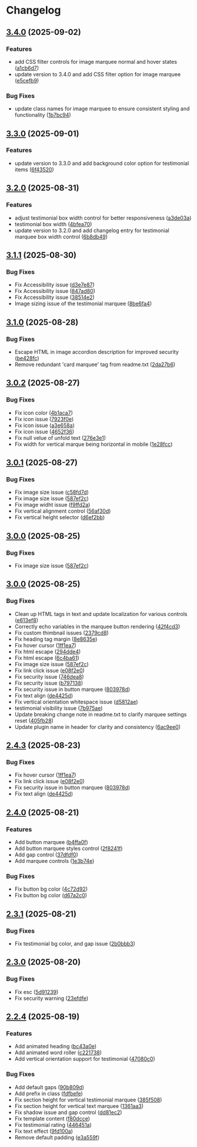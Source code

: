 # Changelog


## [3.4.0](https://github.com/dstudio-asia/marquee-addons-for-elementor/compare/3.3.0...3.4.0) (2025-09-02)


### Features

* add CSS filter controls for image marquee normal and hover states ([a1cb6d7](https://github.com/dstudio-asia/marquee-addons-for-elementor/commit/a1cb6d7d6a7336dab99182f49f7cb5fd676bf344))
* update version to 3.4.0 and add CSS filter option for image marquee ([e5cefb9](https://github.com/dstudio-asia/marquee-addons-for-elementor/commit/e5cefb9324799108ba47f70e8dd8c2716b1a9fc7))


### Bug Fixes

* update class names for image marquee to ensure consistent styling and functionality ([1b7bc94](https://github.com/dstudio-asia/marquee-addons-for-elementor/commit/1b7bc941a8aab85eab9f75f935b3d068c4944705))

## [3.3.0](https://github.com/dstudio-asia/marquee-addons-for-elementor/compare/3.2.0...3.3.0) (2025-09-01)


### Features

* update version to 3.3.0 and add background color option for testimonial items ([6f43520](https://github.com/dstudio-asia/marquee-addons-for-elementor/commit/6f43520d3890344fee78c42d18a550b1c0a25826))

## [3.2.0](https://github.com/dstudio-asia/marquee-addons-for-elementor/compare/3.1.1...3.2.0) (2025-08-31)


### Features

* adjust testimonial box width control for better responsiveness ([a3de03a](https://github.com/dstudio-asia/marquee-addons-for-elementor/commit/a3de03a9c236783d1df353965b93b677eed04dc6))
* testimonial box width ([4bfea70](https://github.com/dstudio-asia/marquee-addons-for-elementor/commit/4bfea70b2294a4ba9db47f793bef63745e07d134))
* update version to 3.2.0 and add changelog entry for testimonial marquee box width control ([6b8db49](https://github.com/dstudio-asia/marquee-addons-for-elementor/commit/6b8db49a9653c09516b28390d238f04d57408829))

## [3.1.1](https://github.com/dstudio-asia/marquee-addons-for-elementor/compare/3.1.0...3.1.1) (2025-08-30)


### Bug Fixes

* Fix Accessibility issue ([d3e7e87](https://github.com/dstudio-asia/marquee-addons-for-elementor/commit/d3e7e875f6be0f330587f789e3bc5537ca926551))
* Fix Accessibility issue ([847ad80](https://github.com/dstudio-asia/marquee-addons-for-elementor/commit/847ad809fa237b8415cb69887a19e591095450e1))
* Fix Accessibility issue ([38514e2](https://github.com/dstudio-asia/marquee-addons-for-elementor/commit/38514e2a3da8aa229e636b58a885c9dd2c48bfc1))
* Image sizing issue of the testimonial marquee ([8be6fa4](https://github.com/dstudio-asia/marquee-addons-for-elementor/commit/8be6fa48a96276712f658566206a5ae39f2a4d57))

## [3.1.0](https://github.com/dstudio-asia/marquee-addons-for-elementor/compare/3.0.2...3.1.0) (2025-08-28)


### Bug Fixes

* Escape HTML in image accordion description for improved security ([be428fc](https://github.com/dstudio-asia/marquee-addons-for-elementor/commit/be428fc936358a48cef7d0e0305bb528100ced12))
* Remove redundant 'card marquee' tag from readme.txt ([2da27b6](https://github.com/dstudio-asia/marquee-addons-for-elementor/commit/2da27b6b214ca42a9a390627443b7cb717368d6b))

## [3.0.2](https://github.com/dstudio-asia/marquee-addons-for-elementor/compare/3.0.1...3.0.2) (2025-08-27)


### Bug Fixes

* Fix icon color ([4b1aca7](https://github.com/dstudio-asia/marquee-addons-for-elementor/commit/4b1aca78104a5e6b204e5e0d3ff64b71f19488b2))
* Fix icon issue ([7923f0e](https://github.com/dstudio-asia/marquee-addons-for-elementor/commit/7923f0e952786a237cd03ae1cc62722dea3c0abb))
* Fix icon issue ([a3e658a](https://github.com/dstudio-asia/marquee-addons-for-elementor/commit/a3e658a80f907ff468a80e428f5a64b03ca1426a))
* Fix icon issue ([4652f36](https://github.com/dstudio-asia/marquee-addons-for-elementor/commit/4652f363dc30248b8122cc5eca0ff6a73a5a75a0))
* Fix null velue of unfold text ([276e3e1](https://github.com/dstudio-asia/marquee-addons-for-elementor/commit/276e3e19bff7a4564d30cac347d25870b2386ff7))
* Fix width for vertical marque being horizontal in mobile ([1e28fcc](https://github.com/dstudio-asia/marquee-addons-for-elementor/commit/1e28fcc248e9346f0726d2a659683a6b8da7cec2))

## [3.0.1](https://github.com/dstudio-asia/marquee-addons-for-elementor/compare/3.0.0...3.0.1) (2025-08-27)


### Bug Fixes

* Fix image size issue ([c58fd7d](https://github.com/dstudio-asia/marquee-addons-for-elementor/commit/c58fd7d96d4042af96a05743f6d065621b983d17))
* Fix image size issue ([587ef2c](https://github.com/dstudio-asia/marquee-addons-for-elementor/commit/587ef2cf2c315f5efade4c5d3ff257a7f3f7c806))
* Fix image widht issue ([f9ffd2a](https://github.com/dstudio-asia/marquee-addons-for-elementor/commit/f9ffd2a4019f45c9de9e97997cdc3b3537423a38))
* Fix vertical alignment control ([56af30d](https://github.com/dstudio-asia/marquee-addons-for-elementor/commit/56af30d49de8d6dd0a8ef122e9fc92f70d192497))
* Fix vertical height selector ([d6ef2bb](https://github.com/dstudio-asia/marquee-addons-for-elementor/commit/d6ef2bb735b67f61ab1acd60befdafdbd394aad5))

## [3.0.0](https://github.com/dstudio-asia/marquee-addons-for-elementor/compare/3.0.0...3.0.0) (2025-08-25)


### Bug Fixes

* Fix image size issue ([587ef2c](https://github.com/dstudio-asia/marquee-addons-for-elementor/commit/587ef2cf2c315f5efade4c5d3ff257a7f3f7c806))

## [3.0.0](https://github.com/dstudio-asia/marquee-addons-for-elementor/compare/2.4.3...3.0.0) (2025-08-25)


### Bug Fixes

* Clean up HTML tags in text and update localization for various controls ([e613ef8](https://github.com/dstudio-asia/marquee-addons-for-elementor/commit/e613ef80f888a0705960015fa8500e85c486341c))
* Correctly echo variables in the marquee button rendering ([42f4cd3](https://github.com/dstudio-asia/marquee-addons-for-elementor/commit/42f4cd3413d8d9038a8056622794f05899792329))
* Fix custom thimbnail issues ([2379cd8](https://github.com/dstudio-asia/marquee-addons-for-elementor/commit/2379cd81c8dae07b16255899e7396d53c3e81658))
* Fix heading tag margin ([8e8635e](https://github.com/dstudio-asia/marquee-addons-for-elementor/commit/8e8635e4a78447fa253265c535f65abc95fbdcc8))
* Fix hover cursor ([1ff1ea7](https://github.com/dstudio-asia/marquee-addons-for-elementor/commit/1ff1ea7c3b92a56ee6e1cda58b2bd8712096d5dc))
* Fix html escape ([294dde4](https://github.com/dstudio-asia/marquee-addons-for-elementor/commit/294dde45d7b58b03e85f250fa6996c42814786c5))
* Fix html escape ([6c4ba61](https://github.com/dstudio-asia/marquee-addons-for-elementor/commit/6c4ba61baa2c4279f942578519f047f7889b2bfc))
* Fix image size issue ([587ef2c](https://github.com/dstudio-asia/marquee-addons-for-elementor/commit/587ef2cf2c315f5efade4c5d3ff257a7f3f7c806))
* Fix link click issue ([e08f2e0](https://github.com/dstudio-asia/marquee-addons-for-elementor/commit/e08f2e0725e860b41d7efb63661a0c226d9dd52f))
* Fix security issue ([746dea8](https://github.com/dstudio-asia/marquee-addons-for-elementor/commit/746dea8038da7e38b7c43a390db19f166fdae1a2))
* Fix security issue ([b797138](https://github.com/dstudio-asia/marquee-addons-for-elementor/commit/b79713842e5298184761e96582f64a835455d39b))
* Fix security issue in button marquee ([803978d](https://github.com/dstudio-asia/marquee-addons-for-elementor/commit/803978deab476a34cbf172389316fcafb9abcf7c))
* Fix text align ([de4425d](https://github.com/dstudio-asia/marquee-addons-for-elementor/commit/de4425d4005f437aa82b10ea216211bfc94ac7a5))
* Fix vertical orientation whitespace issue ([d5812ae](https://github.com/dstudio-asia/marquee-addons-for-elementor/commit/d5812ae81a977d30e83d9d445b3ff9b2ff2feca5))
* testimonial visibility issue ([7b975ae](https://github.com/dstudio-asia/marquee-addons-for-elementor/commit/7b975aea5fbcd2378c6816909c362f88ff5174fb))
* Update breaking change note in readme.txt to clarify marquee settings reset ([405fb28](https://github.com/dstudio-asia/marquee-addons-for-elementor/commit/405fb283337c87b1d004735ae4b37e7fdf60c9eb))
* Update plugin name in header for clarity and consistency ([6ac9ee0](https://github.com/dstudio-asia/marquee-addons-for-elementor/commit/6ac9ee0b323ba7899f7e85833c237a059d00d7af))

## [2.4.3](https://github.com/dstudio-asia/marquee-addons-for-elementor/compare/2.4.0...2.4.3) (2025-08-23)


### Bug Fixes

* Fix hover cursor ([1ff1ea7](https://github.com/dstudio-asia/marquee-addons-for-elementor/commit/1ff1ea7c3b92a56ee6e1cda58b2bd8712096d5dc))
* Fix link click issue ([e08f2e0](https://github.com/dstudio-asia/marquee-addons-for-elementor/commit/e08f2e0725e860b41d7efb63661a0c226d9dd52f))
* Fix security issue in button marquee ([803978d](https://github.com/dstudio-asia/marquee-addons-for-elementor/commit/803978deab476a34cbf172389316fcafb9abcf7c))
* Fix text align ([de4425d](https://github.com/dstudio-asia/marquee-addons-for-elementor/commit/de4425d4005f437aa82b10ea216211bfc94ac7a5))

## [2.4.0](https://github.com/dstudio-asia/marquee-addons-for-elementor/compare/2.3.1...2.4.0) (2025-08-21)


### Features

* Add button marquee ([b4ffa0f](https://github.com/dstudio-asia/marquee-addons-for-elementor/commit/b4ffa0fc28199b8cb4d4d08936e928a50dd9317b))
* Add button marquee styles control ([2f8241f](https://github.com/dstudio-asia/marquee-addons-for-elementor/commit/2f8241ff06018f16a1f78e029921c2a9c04c8b7a))
* Add gap control ([37dfdf0](https://github.com/dstudio-asia/marquee-addons-for-elementor/commit/37dfdf0a64bcf7b17f73f91cddb4ae9179fe1e16))
* Add marquee controls ([1e3b74e](https://github.com/dstudio-asia/marquee-addons-for-elementor/commit/1e3b74efdb622d200cbb973f5df92959ff244d67))


### Bug Fixes

* Fix button bg color ([4c72d92](https://github.com/dstudio-asia/marquee-addons-for-elementor/commit/4c72d92ab399b98f6b85a6b6adee3c49d34a224a))
* Fix button bg color ([d67a2c0](https://github.com/dstudio-asia/marquee-addons-for-elementor/commit/d67a2c0fc9ca3ef21601631de7bd781f1f8d2f72))

## [2.3.1](https://github.com/dstudio-asia/marquee-addons-for-elementor/compare/2.3.0...2.3.1) (2025-08-21)


### Bug Fixes

* Fix testimonial bg color, and gap issue ([2b0bbb3](https://github.com/dstudio-asia/marquee-addons-for-elementor/commit/2b0bbb343421bc1a2d1e6bd506cc3d613c3cc716))

## [2.3.0](https://github.com/dstudio-asia/marquee-addons-for-elementor/compare/2.2.4...2.3.0) (2025-08-20)


### Bug Fixes

* Fix esc ([5d91239](https://github.com/dstudio-asia/marquee-addons-for-elementor/commit/5d912390b61418172e0009924d19aeda25c3989d))
* Fix security warning ([23efdfe](https://github.com/dstudio-asia/marquee-addons-for-elementor/commit/23efdfe8dd91fc8c3955d59be14056182cd88208))

## [2.2.4](https://github.com/dstudio-asia/marquee-addons-for-elementor/compare/v2.2.3...2.2.4) (2025-08-19)


### Features

* Add animated heading ([bc43a0e](https://github.com/dstudio-asia/marquee-addons-for-elementor/commit/bc43a0e839944e02707aa923c409a29178d1b163))
* Add animated word roller ([c221738](https://github.com/dstudio-asia/marquee-addons-for-elementor/commit/c2217386d1572194b85e71828e0a79b1867d5dce))
* Add vertical orientation support for testimonial ([47080c0](https://github.com/dstudio-asia/marquee-addons-for-elementor/commit/47080c0231f8c590b3b80d3295ad255d28295782))


### Bug Fixes

* Add default gaps ([90b809d](https://github.com/dstudio-asia/marquee-addons-for-elementor/commit/90b809df43451db237e1d5d2d6163380a4780848))
* Add prefix in class ([fdfbefe](https://github.com/dstudio-asia/marquee-addons-for-elementor/commit/fdfbefe8e0b826e870bbeb08aa149ed384673a4a))
* Fix section height for vertical testimonial marquee ([385f508](https://github.com/dstudio-asia/marquee-addons-for-elementor/commit/385f508c1eb6a445ee37164583781e8e88681b7d))
* Fix section height for vertical text marquee ([1361aa3](https://github.com/dstudio-asia/marquee-addons-for-elementor/commit/1361aa3ac48aa086aabc0728b9df3b8317640357))
* Fix shadow issue and gap control ([dd81ec2](https://github.com/dstudio-asia/marquee-addons-for-elementor/commit/dd81ec265e263950b5362d1751314abf41792d06))
* Fix template content ([f80dcce](https://github.com/dstudio-asia/marquee-addons-for-elementor/commit/f80dcceb6ed932e482a3314a85886c60acd18b7b))
* Fix testimonial rating ([446451a](https://github.com/dstudio-asia/marquee-addons-for-elementor/commit/446451a74f5170703354cccab2ba43a27f684114))
* Fix text effect ([9fd100a](https://github.com/dstudio-asia/marquee-addons-for-elementor/commit/9fd100af0aac281672dd2c4fd6ed2c687f534734))
* Remove default padding ([e3a559f](https://github.com/dstudio-asia/marquee-addons-for-elementor/commit/e3a559f3d876650bc0d15dd488f085b6dfb48cfc))
